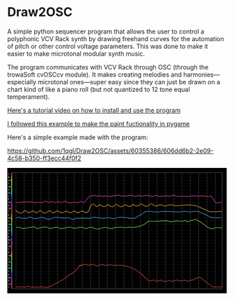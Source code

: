 # Draw2OSC
A simple python sequencer program that allows the user to control a polyphonic VCV Rack synth by drawing freehand curves for the automation of pitch or other control voltage parameters. This was done to make it easier to make microtonal modular synth music.

The program communicates with VCV Rack through OSC (through the trowaSoft cvOSCcv module). It makes creating melodies and harmonies—especially microtonal ones—super easy since they can just be drawn on a chart kind of like a piano roll (but not quantized to 12 tone equal temperament).

[Here's a tutorial video on how to install and use the program](https://youtu.be/5TRnOaqXHCc)

[I followed this example to make the paint fuctionality in pygame](https://www.geeksforgeeks.org/how-to-create-ms-paint-clone-with-python-and-pygame/)


Here's a simple example made with the program:

https://github.com/1qgl/Draw2OSC/assets/60355386/606dd6b2-2e09-4c58-b350-ff3ecc44f0f2

![Chords](https://github.com/1qgl/Draw2OSC/blob/main/chordsscr.png?raw=true)
